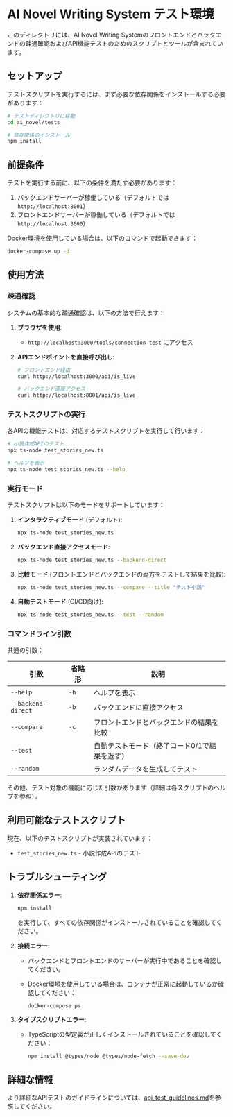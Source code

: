 # AI Novel Writing System テスト環境

このディレクトリには、AI Novel Writing Systemのフロントエンドとバックエンドの疎通確認およびAPI機能テストのためのスクリプトとツールが含まれています。

## セットアップ

テストスクリプトを実行するには、まず必要な依存関係をインストールする必要があります：

```bash
# テストディレクトリに移動
cd ai_novel/tests

# 依存関係のインストール
npm install
```

## 前提条件

テストを実行する前に、以下の条件を満たす必要があります：

1. バックエンドサーバーが稼働している（デフォルトでは `http://localhost:8001`）
2. フロントエンドサーバーが稼働している（デフォルトでは `http://localhost:3000`）

Docker環境を使用している場合は、以下のコマンドで起動できます：

```bash
docker-compose up -d
```

## 使用方法

### 疎通確認

システムの基本的な疎通確認は、以下の方法で行えます：

1. **ブラウザを使用**:
   - `http://localhost:3000/tools/connection-test` にアクセス

2. **APIエンドポイントを直接呼び出し**:

   ```bash
   # フロントエンド経由
   curl http://localhost:3000/api/is_live

   # バックエンド直接アクセス
   curl http://localhost:8001/api/is_live
   ```

### テストスクリプトの実行

各APIの機能テストは、対応するテストスクリプトを実行して行います：

```bash
# 小説作成APIのテスト
npx ts-node test_stories_new.ts

# ヘルプを表示
npx ts-node test_stories_new.ts --help
```

### 実行モード

テストスクリプトは以下のモードをサポートしています：

1. **インタラクティブモード** (デフォルト):

   ```bash
   npx ts-node test_stories_new.ts
   ```

2. **バックエンド直接アクセスモード**:

   ```bash
   npx ts-node test_stories_new.ts --backend-direct
   ```

3. **比較モード** (フロントエンドとバックエンドの両方をテストして結果を比較):

   ```bash
   npx ts-node test_stories_new.ts --compare --title "テスト小説"
   ```

4. **自動テストモード** (CI/CD向け):

   ```bash
   npx ts-node test_stories_new.ts --test --random
   ```

### コマンドライン引数

共通の引数：

| 引数 | 省略形 | 説明 |
|------|-------|------|
| `--help` | `-h` | ヘルプを表示 |
| `--backend-direct` | `-b` | バックエンドに直接アクセス |
| `--compare` | `-c` | フロントエンドとバックエンドの結果を比較 |
| `--test` | | 自動テストモード（終了コード0/1で結果を返す） |
| `--random` | | ランダムデータを生成してテスト |

その他、テスト対象の機能に応じた引数があります（詳細は各スクリプトのヘルプを参照）。

## 利用可能なテストスクリプト

現在、以下のテストスクリプトが実装されています：

- `test_stories_new.ts` - 小説作成APIのテスト

## トラブルシューティング

1. **依存関係エラー**:

   ```bash
   npm install
   ```

   を実行して、すべての依存関係がインストールされていることを確認してください。

2. **接続エラー**:
   - バックエンドとフロントエンドのサーバーが実行中であることを確認してください。
   - Docker環境を使用している場合は、コンテナが正常に起動しているか確認してください：

     ```bash
     docker-compose ps
     ```

3. **タイプスクリプトエラー**:
   - TypeScriptの型定義が正しくインストールされていることを確認してください：

     ```bash
     npm install @types/node @types/node-fetch --save-dev
     ```

## 詳細な情報

より詳細なAPIテストのガイドラインについては、[api_test_guidelines.md](../docs/api_test_guidelines.md)を参照してください。
